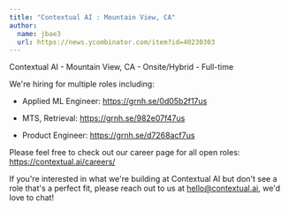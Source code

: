 ```yaml
---
title: "Contextual AI : Mountain View, CA"
author:
  name: jbae3
  url: https://news.ycombinator.com/item?id=40230303
---
```

Contextual AI - Mountain View, CA - Onsite&#x2F;Hybrid - Full-time

We&#x27;re hiring for multiple roles including:

- Applied ML Engineer: <a href="https:&#x2F;&#x2F;grnh.se&#x2F;0d05b2f17us" rel="nofollow">https:&#x2F;&#x2F;grnh.se&#x2F;0d05b2f17us</a>

- MTS, Retrieval: <a href="https:&#x2F;&#x2F;grnh.se&#x2F;982e07f47us" rel="nofollow">https:&#x2F;&#x2F;grnh.se&#x2F;982e07f47us</a>

- Product Engineer: <a href="https:&#x2F;&#x2F;grnh.se&#x2F;d7268acf7us" rel="nofollow">https:&#x2F;&#x2F;grnh.se&#x2F;d7268acf7us</a>

Please feel free to check out our career page for all open roles: <a href="https:&#x2F;&#x2F;contextual.ai&#x2F;careers&#x2F;" rel="nofollow">https:&#x2F;&#x2F;contextual.ai&#x2F;careers&#x2F;</a>

If you&#x27;re interested in what we&#x27;re building at Contextual AI but don&#x27;t see a role that&#x27;s a perfect fit, please reach out to us at hello@contextual.ai, we&#x27;d love to chat!
